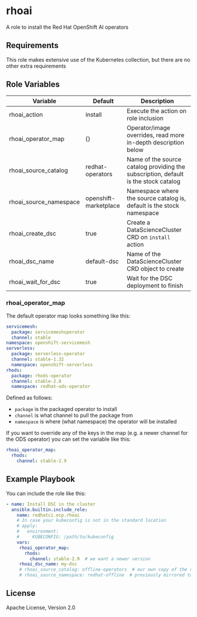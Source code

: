 # rhoai

A role to install the Red Hat OpenShift AI operators

## Requirements

This role makes extensive use of the Kubernetes collection, but there are no
other extra requirements

## Role Variables

| Variable                  | Default               | Description   |
|---------------------------|-----------------------|---------------|
| rhoai_action              | install               | Execute the action on role inclusion |
| rhoai_operator_map        | {}                    | Operator/image overrides, read more in-depth description below |
| rhoai_source_catalog      | redhat-operators      | Name of the source catalog providing the subscription, default is the stock catalog |
| rhoai_source_namespace    | openshift-marketplace | Namespace where the source catalog is, default is the stock namespace |
| rhoai_create_dsc          | true                  | Create a DataScienceCluster CRD on `install` action |
| rhoai_dsc_name            | default-dsc           | Name of the DataScienceCluster CRD object to create |
| rhoai_wait_for_dsc        | true                  | Wait for the DSC deployment to finish |


### rhoai_operator_map

The default operator map looks something like this:

```yaml
servicemesh:
  package: servicemeshoperator
  channel: stable
namespace: openshift-servicemesh
serverless:
  package: serverless-operator
  channel: stable-1.32
  namespace: openshift-serverless
rhods:
  package: rhods-operator
  channel: stable-2.8
  namespace: redhat-ods-operator
```

Defined as follows:

* `package` is the packaged operator to install
* `channel` is what channel to pull the package from
* `namespace` is where (what namespace) the operator will be installed

If you want to override any of the keys in the map (e.g. a newer channel for
the ODS operator) you can set the variable like this:

```yaml
rhoai_operator_map:
  rhods:
    channel: stable-2.9
```

## Example Playbook

You can include the role like this:

```yaml
- name: Install DSC in the cluster
  ansible.builtin.include_role:
    name: redhatci.ocp.rhoai
    # In case your kubeconfig is not in the standard location
    # apply:
    #   environment:
    #     KUBECONFIG: /path/to/kubeconfig
    vars:
     rhoai_operator_map:
       rhods:
         channel: stable-2.9  # we want a newer version
     rhoai_dsc_name: my-dsc
     # rhoai_source_catalog: offline-operators  # our own copy of the redhat catalogs
     # rhoai_source_namespace: redhat-offline  # previously mirrored to this location
```

## License

Apache License, Version 2.0
